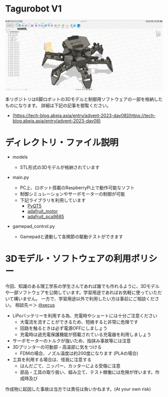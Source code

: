 # Tagurobot V1

![Hexapod Image](images/20231203225401.png)

本リポジトリは6脚ロボットの3Dモデルと制御用ソフトウェアの一部を格納したものになります。
詳細は下記の記事を御覧ください。

- [https://tech-blog.abeja.asia/entry/advent-2023-day08](https://tech-blog.abeja.asia/entry/advent-2023-day08)

# ディレクトリ・ファイル説明

- models
  - STL形式の3Dモデルが格納されています

- main.py
  - PC上、ロボット搭載のRaspberryPi上で動作可能なソフト
  - 制御シミュレーションやサーボモーターの制御が可能
  - 下記ライブラリを利用しています
    - [PyQT5](https://pypi.org/project/PyQt5/)
    - [adafruit_motor](https://github.com/adafruit/Adafruit_CircuitPython_Motor)
    - [adafruit_pca9685](https://github.com/adafruit/Adafruit_CircuitPython_PCA9685)

- gamepad_control.py
  - Gamepadと連動して各関節の駆動テストができます

# 3Dモデル・ソフトウェアの利用ポリシー
今回、知識のある理工学系の学生さんであれば誰でも作れるように、3Dモデルや一部ソフトウェアを公開しています。学習用途であればお気軽に使っていただいて構いません。
一方で、学習用途以外で利用したい方は事前にご相談ください。
相談先＝＞ [@xecus](https://twitter.com/xecus)

- LiPoバッテリーを利用する為、充電時やショートには十分ご注意ください
  - 大電流を流すことができるため、短絡すると非常に危険です
  - 回路を触るときは必ず電源OFFにしましょう
  - 充電時は過充電保護機能が搭載されている充電器を利用しましょう
- サーボモーターのトルクが強いため、指挟み事故等には注意
- 3Dプリンターの可動部・高温部に気をつける
  - FDMの場合、ノズル温度は約200度になります (PLAの場合)
- 工具を利用する場合は、怪我に注意する
  - はんだごて、ニッパー、カッターによる受傷に注意
  - 部品・工具の取り扱い、組み立て、テスト稼働には危険が伴います。作成時及び

作成物に起因した事故は当方では責任は負いかねます。(At your own risk)
